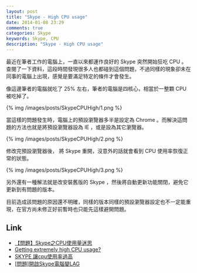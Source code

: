 ```yaml
---
layout: post
title: "Skype - High CPU usage"
date: 2014-01-08 23:29
comments: true
categories: Skype
keywords: Skype, CPU
description: "Skype - High CPU usage"
---
```


最近在筆者工作的電腦上，一直以來都運作良好的 Skype 突然開始狂吃 CPU 。查閱了一下資料，這段時間發現很多人也都碰到這個問題，不過同樣的現象卻未在同事的電腦上出現，感覺是要滿足特定的條件才會發生。  

<!--More-->


像這邊筆者的電腦就吃了 25% 左右，筆者的電腦是四核心，相當於一整顆 CPU 被吃掉了。  

{% img /images/posts/SkypeCPUHigh/1.png %}


當這樣的問題發生時，電腦上的預設瀏覽器多半是設定為 Chrome 。而解決這問題的方法也就是將預設瀏覽器設為 IE ，或是設為其它瀏覽器。  

{% img /images/posts/SkypeCPUHigh/2.png %}


修改完預設瀏覽器後， 將 Skype 重開，沒意外的話就會看到 CPU 使用率恢復正常的狀態。  

{% img /images/posts/SkypeCPUHigh/3.png %}


另外還有一種解法就是改安裝舊版的 Skype ，然後將自動更新功能關閉，避免它更新到有問題的版本。  

目前造成該問題的原因還不明確，同樣的版本同樣的預設瀏覽器設定也不一定能重現，在官方尚未修正好前暫時也只能先這樣避開問題。  


Link
----
* [【問題】Skype之CPU使用量迷思](http://forum.gamer.com.tw/C.php?bsn=60030&snA=328960)
* [Getting extremely high CPU usage?](http://community.skype.com/t5/Windows-desktop-client/Getting-extremely-high-CPU-usage/td-p/1914583/page/3)
* [SKYPE 讓cpu使用率過高](http://7club.ithome.com.tw/article/10038479/1)
* [[問題]開啟Skype電腦變LAG](http://vas.skype.pchome.com.tw/forum/board.action?method=gotoPostViewPage&boardId=2&topicId=10156)
